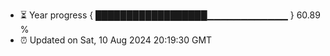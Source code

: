 - ⏳ Year progress { ██████████████████▁▁▁▁▁▁▁▁▁▁▁▁ } 60.89 %
- ⏰ Updated on Sat, 10 Aug 2024 20:19:30 GMT

